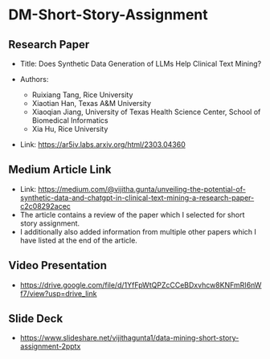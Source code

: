 # DM-Short-Story-Assignment
## Research Paper 
- Title: Does Synthetic Data Generation of LLMs Help Clinical Text Mining?
- Authors:
  - Ruixiang Tang, Rice University
  - Xiaotian Han, Texas A&M University
  - Xiaoqian Jiang, University of Texas Health Science Center, School of Biomedical Informatics
  - Xia Hu, Rice University

- Link: https://ar5iv.labs.arxiv.org/html/2303.04360  

## Medium Article Link
- Link: https://medium.com/@vijitha.gunta/unveiling-the-potential-of-synthetic-data-and-chatgpt-in-clinical-text-mining-a-research-paper-c2c08292acec
- The article contains a review of the paper which I selected for short story assignment.
- I additionally also added information from multiple other papers which I have listed at the end of the article.

## Video Presentation
- https://drive.google.com/file/d/1YfFpWtQPZcCCeBDxvhcw8KNFmRI6nWf7/view?usp=drive_link

## Slide Deck
- https://www.slideshare.net/vijithagunta1/data-mining-short-story-assignment-2pptx
